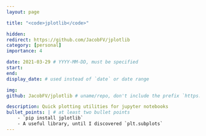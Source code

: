 ```yaml
---
layout: page

title: "<code>jplotlib</code>"

hidden:
redirect: https://github.com/JacobFV/jplotlib
category: [personal]
importance: 4

date: 2021-03-29 # YYYY-MM-DD, must be specified
start:
end:
display_date: # used instead of `date` or date range

img:
github: JacobFV/jplotlib # uname/repo, don't include the prefix `https://github.com/`

description: Quick plotting utilities for jupyter notebooks
bullet_points: | # at least two bullet points
    - `pip install jplotlib`
    - A useful library, until I discovered `plt.subplots`
---
```

